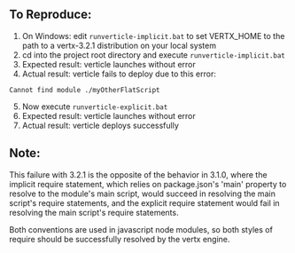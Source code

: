 ## To Reproduce:

1. On Windows: edit `runverticle-implicit.bat` to set VERTX_HOME to the path to a vertx-3.2.1 distribution on your local system
2. cd into the project root directory and execute `runverticle-implicit.bat`
3. Expected result: verticle launches without error
4. Actual result: verticle fails to deploy due to this error:
```
Cannot find module ./myOtherFlatScript
```

5. Now execute `runverticle-explicit.bat`
6. Expected result: verticle launches without error
7. Actual result: verticle deploys successfully

## Note:
This failure with 3.2.1 is the opposite of the behavior in 3.1.0, where the implicit require statement, which relies on package.json's 'main' property to resolve to the module's main script, would succeed in resolving the main script's require statements, and the explicit require statement would fail in resolving the main script's require statements.

Both conventions are used in javascript node modules, so both styles of require should be successfully resolved by the vertx engine.